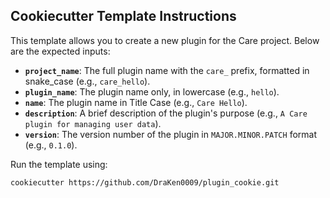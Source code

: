 ## Cookiecutter Template Instructions

This template allows you to create a new plugin for the Care project. Below are the expected inputs:

- **`project_name`**: The full plugin name with the `care_` prefix, formatted in snake_case (e.g., `care_hello`).
- **`plugin_name`**: The plugin name only, in lowercase (e.g., `hello`).
- **`name`**: The plugin name in Title Case (e.g., `Care Hello`).
- **`description`**: A brief description of the plugin's purpose (e.g., `A Care plugin for managing user data`).
- **`version`**: The version number of the plugin in `MAJOR.MINOR.PATCH` format (e.g., `0.1.0`).

Run the template using:
```bash
cookiecutter https://github.com/DraKen0009/plugin_cookie.git

